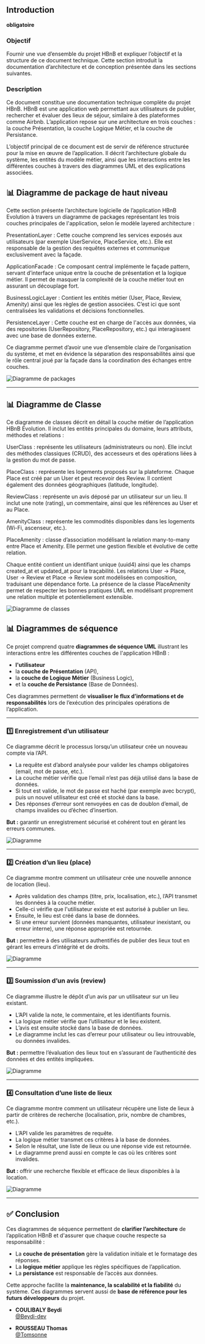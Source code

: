 ## Introduction  
**obligatoire**  

### Objectif  
Fournir une vue d’ensemble du projet HBnB et expliquer l’objectif et la structure de ce document technique. Cette section introduit la documentation d’architecture et de conception présentée dans les sections suivantes.

### Description  
Ce document constitue une documentation technique complète du projet HBnB. HBnB est une application web permettant aux utilisateurs de publier, rechercher et évaluer des lieux de séjour, similaire à des plateformes comme Airbnb. L’application repose sur une architecture en trois couches : la couche Présentation, la couche Logique Métier, et la couche de Persistance.  

L’objectif principal de ce document est de servir de référence structurée pour la mise en œuvre de l’application. Il décrit l’architecture globale du système, les entités du modèle métier, ainsi que les interactions entre les différentes couches à travers des diagrammes UML et des explications associées.


## 📊 Diagramme de package de haut niveau

Cette section présente l’architecture logicielle de l’application HBnB Evolution à travers un diagramme de packages représentant les trois couches principales de l'application, selon le modèle layered architecture :

PresentationLayer : Cette couche comprend les services exposés aux utilisateurs (par exemple UserService, PlaceService, etc.). Elle est responsable de la gestion des requêtes externes et communique exclusivement avec la façade.

ApplicationFacade : Ce composant central implémente le façade pattern, servant d’interface unique entre la couche de présentation et la logique métier. Il permet de masquer la complexité de la couche métier tout en assurant un découplage fort.

BusinessLogicLayer : Contient les entités métier (User, Place, Review, Amenity) ainsi que les règles de gestion associées. C’est ici que sont centralisées les validations et décisions fonctionnelles.

PersistenceLayer : Cette couche est en charge de l'accès aux données, via des repositories (UserRepository, PlaceRepository, etc.) qui interagissent avec une base de données externe.

Ce diagramme permet d’avoir une vue d’ensemble claire de l’organisation du système, et met en évidence la séparation des responsabilités ainsi que le rôle central joué par la façade dans la coordination des échanges entre couches.

![Diagramme de packages](./image/diagramme_packages.png)

---

## 📊 Diagramme de Classe

Ce diagramme de classes décrit en détail la couche métier de l’application HBnB Evolution. Il inclut les entités principales du domaine, leurs attributs, méthodes et relations :

UserClass : représente les utilisateurs (administrateurs ou non). Elle inclut des méthodes classiques (CRUD), des accesseurs et des opérations liées à la gestion du mot de passe.

PlaceClass : représente les logements proposés sur la plateforme. Chaque Place est créé par un User et peut recevoir des Review. Il contient également des données géographiques (latitude, longitude).

ReviewClass : représente un avis déposé par un utilisateur sur un lieu. Il inclut une note (rating), un commentaire, ainsi que les références au User et au Place.

AmenityClass : représente les commodités disponibles dans les logements (Wi-Fi, ascenseur, etc.).

PlaceAmenity : classe d’association modélisant la relation many-to-many entre Place et Amenity. Elle permet une gestion flexible et évolutive de cette relation.

Chaque entité contient un identifiant unique (uuid4) ainsi que les champs created_at et updated_at pour la traçabilité. Les relations User → Place, User → Review et Place → Review sont modélisées en composition, traduisant une dépendance forte.
La présence de la classe PlaceAmenity permet de respecter les bonnes pratiques UML en modélisant proprement une relation multiple et potentiellement extensible.

![Diagramme de classes](./images/diagramme_classes.png)


## 📊 Diagrammes de séquence

Ce projet comprend quatre **diagrammes de séquence UML** illustrant les interactions entre les différentes couches de l'application HBnB :
- **l'utilisateur**
- la **couche de Présentation** (API),
- la **couche de Logique Métier** (Business Logic),
- et la **couche de Persistance** (Base de Données).

Ces diagrammes permettent de **visualiser le flux d’informations et de responsabilités** lors de l’exécution des principales opérations de l’application.

---

### 1️⃣ Enregistrement d’un utilisateur

Ce diagramme décrit le processus lorsqu’un utilisateur crée un nouveau compte via l’API.

- La requête est d’abord analysée pour valider les champs obligatoires (email, mot de passe, etc.).
- La couche métier vérifie que l’email n’est pas déjà utilisé dans la base de données.
- Si tout est valide, le mot de passe est haché (par exemple avec bcrypt), puis un nouvel utilisateur est créé et stocké dans la base.
- Des réponses d’erreur sont renvoyées en cas de doublon d’email, de champs invalides ou d’échec d’insertion.

**But :** garantir un enregistrement sécurisé et cohérent tout en gérant les erreurs communes.

![Diagramme](images/creation_utilisateur.png)

---

### 2️⃣ Création d’un lieu (place)

Ce diagramme montre comment un utilisateur crée une nouvelle annonce de location (lieu).

- Après validation des champs (titre, prix, localisation, etc.), l’API transmet les données à la couche métier.
- Celle-ci vérifie que l'utilisateur existe et est autorisé à publier un lieu.
- Ensuite, le lieu est créé dans la base de données.
- Si une erreur survient (données manquantes, utilisateur inexistant, ou erreur interne), une réponse appropriée est retournée.

**But :** permettre à des utilisateurs authentifiés de publier des lieux tout en gérant les erreurs d’intégrité et de droits.

![Diagramme](images/place_creation.png)

---

### 3️⃣ Soumission d’un avis (review)

Ce diagramme illustre le dépôt d’un avis par un utilisateur sur un lieu existant.

- L’API valide la note, le commentaire, et les identifiants fournis.
- La logique métier vérifie que l’utilisateur et le lieu existent.
- L’avis est ensuite stocké dans la base de données.
- Le diagramme inclut les cas d’erreur pour utilisateur ou lieu introuvable, ou données invalides.

**But :** permettre l’évaluation des lieux tout en s’assurant de l’authenticité des données et des entités impliquées.

![Diagramme](images/review_registration.png)

---

### 4️⃣ Consultation d’une liste de lieux

Ce diagramme montre comment un utilisateur récupère une liste de lieux à partir de critères de recherche (localisation, prix, nombre de chambres, etc.).

- L’API valide les paramètres de requête.
- La logique métier transmet ces critères à la base de données.
- Selon le résultat, une liste de lieux ou une réponse vide est retournée.
- Le diagramme prend aussi en compte le cas où les critères sont invalides.

**But :** offrir une recherche flexible et efficace de lieux disponibles à la location.

![Diagramme](images/fetch.png)

---

## ✅ Conclusion

Ces diagrammes de séquence permettent de **clarifier l’architecture** de l’application HBnB et d'assurer que chaque couche respecte sa responsabilité :
- La **couche de présentation** gère la validation initiale et le formatage des réponses.
- La **logique métier** applique les règles spécifiques de l’application.
- La **persistance** est responsable de l’accès aux données.

Cette approche facilite la **maintenance, la scalabilité et la fiabilité** du système. Ces diagrammes servent aussi de **base de référence pour les futurs développeurs** du projet.


- **COULIBALY Beydi**  
  [@Beydi-dev](https://github.com/Beydi-dev)

- **ROUSSEAU Thomas**  
  [@Tomsonne](https://github.com/Tomsonne)
